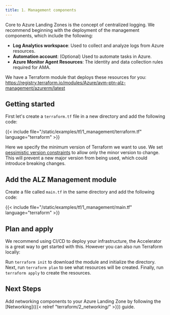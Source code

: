 ```yaml
---
title: 1. Management components
---
```


Core to Azure Landing Zones is the concept of centralized logging.
We recommend beginning with the deployment of the management components, which include the following:

- **Log Analytics workspace**: Used to collect and analyze logs from Azure resources.
- **Automation account**: (Optional) Used to automate tasks in Azure.
- **Azure Monitor Agent Resources**: The identity and data collection rules required for AMA.

We have a Terraform module that deploys these resources for you: <https://registry.terraform.io/modules/Azure/avm-ptn-alz-management/azurerm/latest>

## Getting started

First let's create a `terraform.tf` file in a new directory and add the following code:

{{< include file="/static/examples/tf/1_management/terraform.tf" language="terraform" >}}

Here we specify the minimum version of Terraform we want to use.
We set [pessimistic version constraints](https://developer.hashicorp.com/terraform/language/expressions/version-constraints) to allow only the minor version to change.
This will prevent a new major version from being used, which could introduce breaking changes.

## Add the ALZ Management module

Create a file called `main.tf` in the same directory and add the following code:

{{< include file="/static/examples/tf/1_management/main.tf" language="terraform" >}}

## Plan and apply

We recommend using CI/CD to deploy your infrastructure, the Accelerator is a great way to get started with this.
However you can also run Terraform locally:

Run `terraform init` to download the module and initialize the directory.
Next, run `terraform plan` to see what resources will be created.
Finally, run `terraform apply` to create the resources.

## Next Steps

Add networking components to your Azure Landing Zone by following the [Networking]({{< relref "terraform/2_networking/" >}}) guide.

